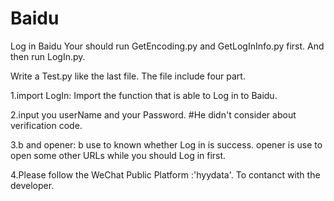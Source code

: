 # Baidu
Log in Baidu
Your should run GetEncoding.py and GetLogInInfo.py first. And then run LogIn.py.

Write a Test.py like the last file. The file include four part.

1.import LogIn: Import the function that is able to Log in to Baidu.

2.input you userName and your Password. #He didn't consider about verification code.

3.b and opener: b use to known whether Log in is success. opener is use to open some other URLs while you should Log in first.

4.Please follow the WeChat Public Platform :'hyydata'. To contanct with the developer.
